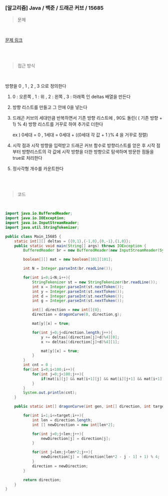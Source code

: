 <h3>[알고리즘]  Java / 백준 / 드래곤 커브 / 15685 </h3>

> 문제
> 

<br>

[문제 링크](https://www.acmicpc.net/problem/15685)

<br>

<br>

> 접근 방식
> 

<br>

방향을 0 , 1 , 2 , 3 으로 정의한다

1. 0 : 오른쪽 , 1 : 위 , 2 : 왼쪽 , 3 : 아래쪽 인 deltas 배열을 만든다
2. 방향 리스트를 만들고 그 안에 0을 넣는다
3. 드래곤 커브의 세대만큼 반복하면서 기존 방향 리스트에 , 90도 돌린( ( 기존 방향 + 1) % 4) 방향 리스트를 거꾸로 하여 추가로 더한다 
    
    ex ) 0세대 = 0  , 1세대  = 0세대 + ((0세대 각 값 + 1 )% 4 을 거꾸로 정렬)
    
4. 시작 점과 시작 방향을 입력받고 드래곤 커브 함수로 방향리스트를 얻은 후 시작 점부터 방향리스트의 각 값에 시작 방향을 더한 방향으로 탐색하며 방문한 점들을 true로 처리한다
5. 정사각형 개수를 카운트한다  

<br>
<br>

> 코드
> 

<br>

```java
import java.io.BufferedReader;
import java.io.IOException;
import java.io.InputStreamReader;
import java.util.StringTokenizer;

public class Main_15685 {
    static int[][] deltas = {{0,1},{-1,0},{0,-1},{1,0}};
    public static void main(String[] args) throws IOException {
        BufferedReader br = new BufferedReader(new InputStreamReader(System.in));

        boolean[][] mat = new boolean[101][101];

        int N = Integer.parseInt(br.readLine());

        for(int i=0;i<N;i++){
            StringTokenizer st = new StringTokenizer(br.readLine());
            int x = Integer.parseInt(st.nextToken());
            int y = Integer.parseInt(st.nextToken());
            int d = Integer.parseInt(st.nextToken());
            int g = Integer.parseInt(st.nextToken());

            int[] direction = new int[]{0};
            direction = dragonCurve(0, direction,g);

            mat[y][x] = true;

            for(int j=0;j<direction.length;j++){
                y += deltas[(direction[j]+d)%4][0];
                x += deltas[(direction[j]+d)%4][1];

                mat[y][x] = true;
            }
        }
        int cnt = 0 ;
        for(int i=0;i<100;i++){
            for(int j=0;j<100;j++){
                if(mat[i][j] && mat[i+1][j] && mat[i][j+1] && mat[i+1][j+1]) cnt++;
            }
        }
        System.out.println(cnt);
    }

    public static int[] dragonCurve(int gen, int[] direction, int target){

        for(int i=1;i<=target;i++){
            int len = direction.length;
            int [] newDirection = new int[len*2];

            for(int j=0;j<len;j++){
                newDirection[j] = direction[j];
            }

            for(int j=len;j<len*2;j++){
                newDirection[j] = (direction[len*2 - j - 1] + 1) % 4;
            }
            direction = newDirection;
        }

        return direction;
    }
}
```
